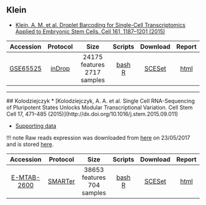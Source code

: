 ## Klein
* [Klein, A. M. et al. Droplet Barcoding for Single-Cell Transcriptomics Applied to Embryonic Stem Cells. Cell 161, 1187–1201 (2015)](http://dx.doi.org/10.1016/j.cell.2015.04.044)

|Accession|Protocol|Size|Scripts|Download|Report|
|:-:|:-:|:-:|:-:|:-:|:-:|
|[GSE65525](https://www.ncbi.nlm.nih.gov/geo/query/acc.cgi?acc=GSE65525)|[inDrop](http://dx.doi.org/10.1016/j.cell.2015.04.044)|24175 features<br>2717 samples |[bash](https://github.com/hemberg-lab/scRNA.seq.datasets/blob/master/bash/klein.sh)<br>[R](https://github.com/hemberg-lab/scRNA.seq.datasets/blob/master/R/klein.R)|[SCESet](https://scrnaseq-public-datasets.s3.amazonaws.com/scater-objects/klein.rds)|[html](https://scrnaseq-public-datasets.s3.amazonaws.com/scater-reports/klein.html)|

<hr>
## Kolodziejczyk
* [Kolodziejczyk, A. A. et al. Single Cell RNA-Sequencing of Pluripotent States Unlocks Modular Transcriptional Variation. Cell Stem Cell 17, 471–485 (2015)](http://dx.doi.org/10.1016/j.stem.2015.09.011)

* [Supporting data](http://www.ebi.ac.uk/teichmann-srv/espresso/)

!!! note
    Raw reads expression was downloaded from [here](http://www.ebi.ac.uk/teichmann-srv/espresso/) on 23/05/2017 and is stored [here](https://s3.amazonaws.com/scrnaseq-public-datasets/manual-data/kolodziejczyk/counttable_es.csv).

|Accession|Protocol|Size|Scripts|Download|Report|
|:-:|:-:|:-:|:-:|:-:|:-:|
|[E-MTAB-2600](http://www.ebi.ac.uk/arrayexpress/experiments/E-MTAB-2600)|[SMARTer](http://www.clontech.com/US/Products/cDNA_Synthesis_and_Library_Construction/Next_Gen_Sequencing_Kits/Total_RNA-Seq/Universal_RNA_Seq_Random_Primed)|38653 features<br>704 samples |[bash](https://github.com/hemberg-lab/scRNA.seq.datasets/blob/master/bash/kolodziejczyk.sh)<br>[R](https://github.com/hemberg-lab/scRNA.seq.datasets/blob/master/R/kolodziejczyk.R)|[SCESet](https://scrnaseq-public-datasets.s3.amazonaws.com/scater-objects/kolodziejczyk.rds)|[html](https://scrnaseq-public-datasets.s3.amazonaws.com/scater-reports/kolodziejczyk.html)|
